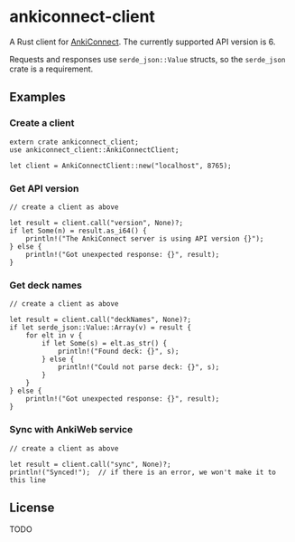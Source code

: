 # ankiconnect-client

A Rust client for [AnkiConnect](https://foosoft.net/projects/anki-connect/). The currently supported API version is 6.

Requests and responses use `serde_json::Value` structs, so the `serde_json` crate is a requirement.

## Examples

### Create a client

```
extern crate ankiconnect_client;
use ankiconnect_client::AnkiConnectClient;

let client = AnkiConnectClient::new("localhost", 8765);
```

### Get API version

```
// create a client as above

let result = client.call("version", None)?;
if let Some(n) = result.as_i64() {
    println!("The AnkiConnect server is using API version {}");
} else {
    println!("Got unexpected response: {}", result);
}
```

### Get deck names

```
// create a client as above

let result = client.call("deckNames", None)?;
if let serde_json::Value::Array(v) = result {
    for elt in v {
        if let Some(s) = elt.as_str() {
            println!("Found deck: {}", s);
        } else {
            println!("Could not parse deck: {}", s);
        }
    }
} else {
    println!("Got unexpected response: {}", result);
}
```

### Sync with AnkiWeb service

```
// create a client as above

let result = client.call("sync", None)?;
println!("Synced!");  // if there is an error, we won't make it to this line
```

## License

TODO
